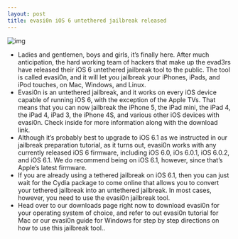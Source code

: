 ```yaml
---
layout: post
title: evasi0n iOS 6 untethered jailbreak released
---
```

![img](http://media.idownloadblog.com/wp-content/uploads/2013/01/evasi0n-hero.png)
* Ladies and gentlemen, boys and girls, it’s finally here. After much anticipation, the hard working team of hackers that make up the evad3rs have released their iOS 6 untethered jailbreak tool to the public. The tool is called evasi0n, and it will let you jailbreak your iPhones, iPads, and iPod touches, on Mac, Windows, and Linux.
* Evasi0n is an untethered jailbreak, and it works on every iOS device capable of running iOS 6, with the exception of the Apple TVs. That means that you can now jailbreak the iPhone 5, the iPad mini, the iPad 4, the iPad 4, iPad 3, the iPhone 4S, and various other iOS devices with evasi0n. Check inside for more information along with the download link.
* Although it’s probably best to upgrade to iOS 6.1 as we instructed in our jailbreak preparation tutorial, as it turns out, evasi0n works with any currently released iOS 6 firmware, including iOS 6.0, iOs 6.0.1, iOS 6.0.2, and iOS 6.1. We do recommend being on iOS 6.1, however, since that’s Apple’s latest firmware.
* If you are already using a tethered jailbreak on iOS 6.1, then you can just wait for the Cydia package to come online that allows you to convert your tethered jailbreak into an untethered jailbreak. In most cases, however, you need to use the evasi0n jailbreak tool.
* Head over to our downloads page right now to download evasi0n for your operating system of choice, and refer to out evasi0n tutorial for Mac or our evasi0n guide for Windows for step by step directions on how to use this jailbreak tool..

